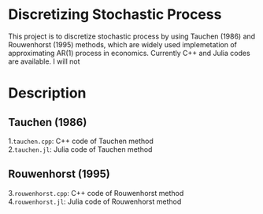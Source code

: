 # Discretizing Stochastic Process

This project is to discretize stochastic process by using Tauchen (1986) and Rouwenhorst (1995) methods, which are widely used implemetation of approximating AR(1) process in economics.
Currently C++ and Julia codes are available. I will not 


# Description
## Tauchen (1986)
1.`tauchen.cpp`: C++ code of Tauchen method  
2.`tauchen.jl`: Julia code of Tauchen method  

## Rouwenhorst (1995)
3.`rouwenhorst.cpp`: C++ code of Rouwenhorst method  
4.`rouwenhorst.jl`: Julia code of Rouwenhorst method  
